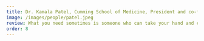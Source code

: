 ```yaml
---
title: Dr. Kamala Patel, Cumming School of Medicine, President and co-founder of Luxidea
image: /images/people/patel.jpeg
review: What you need sometimes is someone who can take your hand and coach you and really guide you along that journey, and for me that's part of what the From Lab to Fulfillment program was. And it was a tool to help design, help direct, and coach and move us along in this journey, so that we could find the destinations we were looking at, and then, once we found one destination, we had the skills to be able to find others, to be able to go on other journeys and other places.
order: 8
---
```

